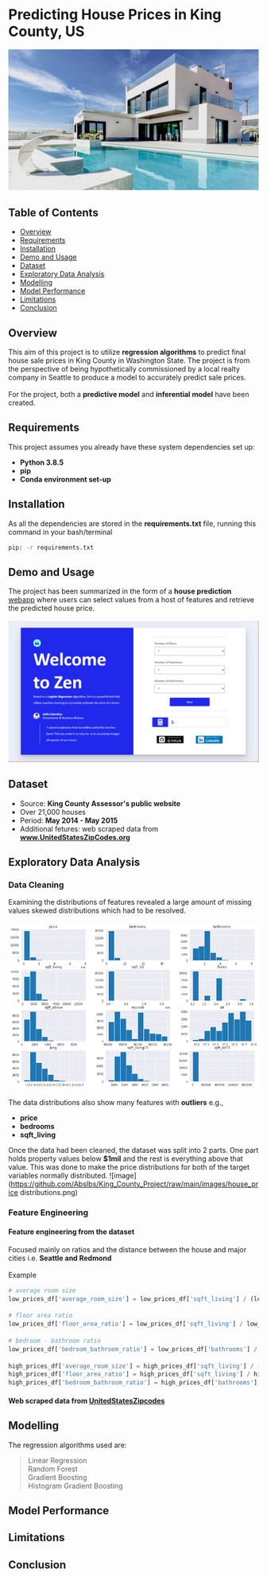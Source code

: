 # Predicting House Prices in King County, US
![image](https://github.com/AbsIbs/King_County_Project/raw/main/images/readme_image.png)

## Table of Contents
- <a href="#overview">Overview</a>
- <a href="#requirements">Requirements</a>
- <a href="#installation">Installation</a>
- <a href="#demo-and-usage">Demo and Usage</a>
- <a href="#dataset">Dataset</a>
- <a href="#exploratory-data-analysis">Exploratory Data Analysis</a>
- <a href="#modelling">Modelling</a>
- <a href="#model-performance">Model Performance</a>
- <a href="#limitations">Limitations</a>
- <a href="#conclusion">Conclusion</a>

## Overview
This aim of this project is to utilize **regression algorithms** to predict final house sale prices in King County in Washington State. The project is from the perspective of being hypothetically commissioned by a local realty company in Seattle to produce a model to accurately predict sale prices. 
<br><br>
For the project, both a **predictive model** and **inferential model** have been created.

## Requirements
This project assumes you already have these system dependencies set up:
- **Python 3.8.5**
- **pip**
- **Conda environment set-up**

## Installation
As all the dependencies are stored in the **requirements.txt** file, running this command in your bash/terminal  <br>
```bash
pip: -r requirements.txt
```

## Demo and Usage
The project has been summarized in the form of a **house prediction** <a href="https://kc-house-predictor.herokuapp.com/">webapp</a> where users can select values from a host of features and retrieve the predicted house price.<br><br>
![image](https://github.com/AbsIbs/King_County_Project/raw/main/images/kc_county_project_image.png)

## Dataset
- Source: **King County Assessor's public website**
- Over 21,000 houses
- Period: **May 2014 - May 2015**
- Additional fetures: web scraped data from **www.UnitedStatesZipCodes.org**

## Exploratory Data Analysis
### Data Cleaning
Examining the distributions of features revealed a large amount of missing values skewed distributions which had to be resolved.
<br><br>
![image](https://github.com/AbsIbs/King_County_Project/raw/main/images/initial_distributions.png)
<br><br>
The data distributions also show many features with **outliers** e.g.,
- **price**
- **bedrooms**
- **sqft_living**

Once the data had been cleaned, the dataset was split into 2 parts. One part holds property values below **$1mil** and the rest is everything above that value.
This was done to make the price distributions for both of the target variables normally distributed.
![image](https://github.com/AbsIbs/King_County_Project/raw/main/images/house_price distributions.png)

### Feature Engineering
#### Feature engineering from the dataset
Focused mainly on ratios and the distance between the house and major cities i.e. **Seattle and Redmond**
<br><br>
Example
```python
# average room size
low_prices_df['average_room_size'] = low_prices_df['sqft_living'] / (low_prices_df['bathrooms'] + low_prices_df['bedrooms'])

# floor area ratio
low_prices_df['floor_area_ratio'] = low_prices_df['sqft_living'] / low_prices_df['sqft_lot']

# bedroom - bathroom ratio
low_prices_df['bedroom_bathroom_ratio'] = low_prices_df['bathrooms'] / low_prices_df['bedrooms']

high_prices_df['average_room_size'] = high_prices_df['sqft_living'] / (high_prices_df['bathrooms'] + high_prices_df['bedrooms'])
high_prices_df['floor_area_ratio'] = high_prices_df['sqft_living'] / high_prices_df['sqft_lot']
high_prices_df['bedroom_bathroom_ratio'] = high_prices_df['bathrooms'] / high_prices_df['bedrooms']
```

#### Web scraped data from [UnitedStatesZipcodes](www.UnitedStatesZipCodes.org)




## Modelling
The regression algorithms used are:
>Linear Regression<br>
>Random Forest<br>
>Gradient Boosting<br>
>Histogram Gradient Boosting

## Model Performance

## Limitations

## Conclusion




